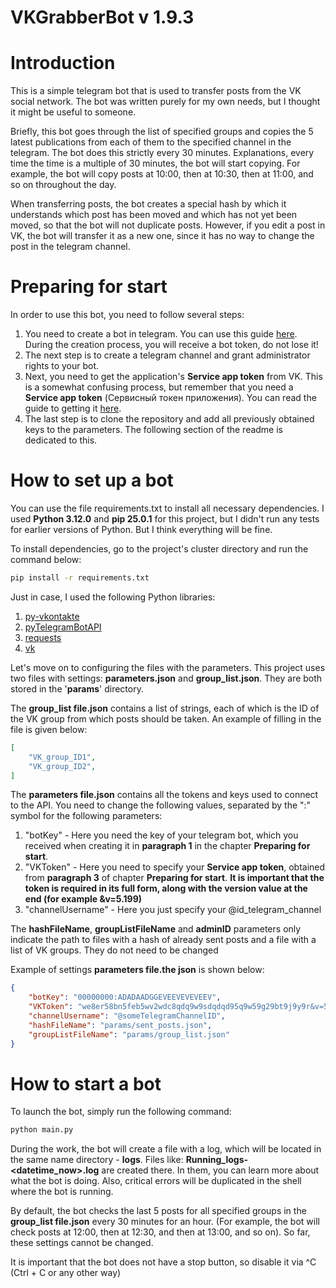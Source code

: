 # VKGrabberBot v 1.9.3

# Introduction
This is a simple telegram bot that is used to transfer posts from the VK social network. The bot was written purely for my own needs, but I thought it might be useful to someone.

Briefly, this bot goes through the list of specified groups and copies the 5 latest publications from each of them to the specified channel in the telegram. The bot does this strictly every 30 minutes. Explanations, every time the time is a multiple of 30 minutes, the bot will start copying. For example, the bot will copy posts at 10:00, then at 10:30, then at 11:00, and so on throughout the day.

When transferring posts, the bot creates a special hash by which it understands which post has been moved and which has not yet been moved, so that the bot will not duplicate posts. However, if you edit a post in VK, the bot will transfer it as a new one, since it has no way to change the post in the telegram channel.

# Preparing for start
In order to use this bot, you need to follow several steps:
1) You need to create a bot in telegram. You can use this guide [here](https://core.telegram.org/bots/features#creating-a-new-bot). During the creation process, you will receive a bot token, do not lose it!
2) The next step is to create a telegram channel and grant administrator rights to your bot.
3) Next, you need to get the application's **Service app token** from VK. This is a somewhat confusing process, but remember that you need a **Service app token** (Сервисный токен приложения). You can read the guide to getting it [here](https://id.vk.com/about/business/go/docs/ru/vkid/latest/vk-id/connection/tokens/about).
4) The last step is to clone the repository and add all previously obtained keys to the parameters. The following section of the readme is dedicated to this.
# How to set up a bot
You can use the file requirements.txt to install all necessary dependencies. I used **Python 3.12.0** and **pip 25.0.1** for this project, but I didn't run any tests for earlier versions of Python. But I think everything will be fine.

To install dependencies, go to the project's cluster directory and run the command below:
```cmd
pip install -r requirements.txt
```

Just in case, I used the following Python libraries:
1) [py-vkontakte](https://pypi.org/project/py-vkontakte/)
2) [pyTelegramBotAPI](https://pypi.org/project/pyTelegramBotAPI/)
3) [requests](https://pypi.org/project/requests/)
4) [vk](https://pypi.org/project/vk/)

Let's move on to configuring the files with the parameters. This project uses two files with settings: **parameters.json** and **group_list.json**. They are both stored in the '**params**' directory.

The **group_list file.json** contains a list of strings, each of which is the ID of the VK group from which posts should be taken. An example of filling in the file is given below:
```json
[
    "VK_group_ID1",
    "VK_group_ID2",
]
```

The **parameters file.json** contains all the tokens and keys used to connect to the API. You need to change the following values, separated by the ":" symbol for the following parameters:
1) "botKey" - Here you need the key of your telegram bot, which you received when creating it in **paragraph 1** in the chapter **Preparing for start**.
2) "VKToken"  - Here you need to specify your **Service app token**, obtained from **paragraph 3** of chapter **Preparing for start**. **It is important that the token is required in its full form, along with the version value at the end (for example &v=5.199)**
3) "channelUsername"  - Here you just specify your @id_telegram_channel

The **hashFileName**, **groupListFileName** and **adminID** parameters only indicate the path to files with a hash of already sent posts and a file with a list of VK groups. They do not need to be changed

Example of settings **parameters file.the json** is shown below:
```json
{
    "botKey": "00000000:ADADAADGGEVEEVEVEVEEV",
    "VKToken": "we8er58bn5feb5wv2wdc8qdq9w9sdqdqd95q9w59g29bt9j9y9r&v=5.199",
    "channelUsername": "@someTelegramChannelID",
    "hashFileName": "params/sent_posts.json",
    "groupListFileName": "params/group_list.json"
}
```

# How to start a bot
To launch the bot, simply run the following command:
```cmd
python main.py
```
During the work, the bot will create a file with a log, which will be located in the same name directory - **logs**.
Files like: **Running_logs-<datetime_now>.log** are created there. In them, you can learn more about what the bot is doing. Also, critical errors will be duplicated in the shell where the bot is running.

By default, the bot checks the last 5 posts for all specified groups in the **group_list file.json** every 30 minutes for an hour. (For example, the bot will check posts at 12:00, then at 12:30, and then at 13:00, and so on). So far, these settings cannot be changed.

It is important that the bot does not have a stop button, so disable it via ^C (Ctrl + C or any other way)